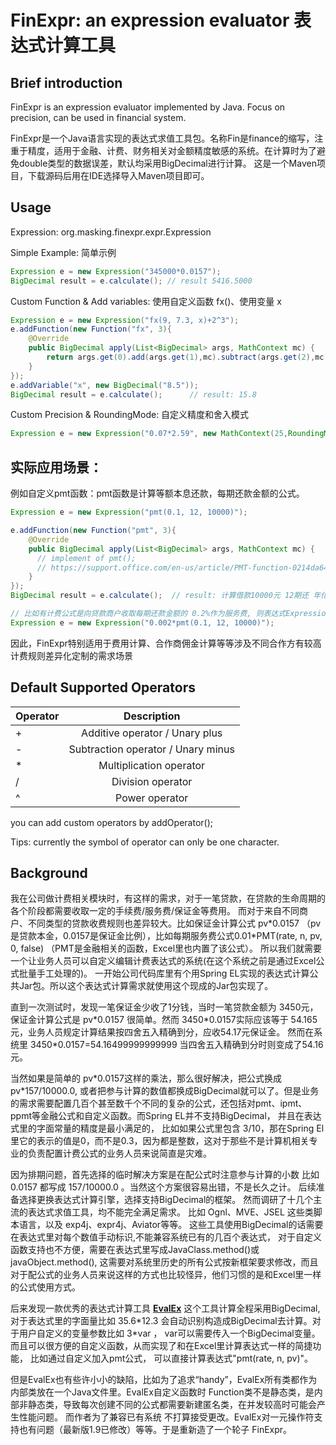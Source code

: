 # FinExpr: an expression evaluator  表达式计算工具

## Brief introduction
FinExpr is an expression evaluator  implemented by Java. Focus on precision, can be used in financial system.

FinExpr是一个Java语言实现的表达式求值工具包。名称Fin是finance的缩写，注重于精度，适用于金融、计费、财务相关对金额精度敏感的系统。在计算时为了避免double类型的数据误差，默认均采用BigDecimal进行计算。 这是一个Maven项目，下载源码后用在IDE选择导入Maven项目即可。
  
## Usage

Expression: org.masking.finexpr.expr.Expression

Simple Example: 简单示例

```Java
Expression e = new Expression("345000*0.0157");
BigDecimal result = e.calculate(); // result 5416.5000
```
  
Custom Function & Add variables: 使用自定义函数 fx()、使用变量 x

```Java
Expression e = new Expression("fx(9, 7.3, x)+2^3");
e.addFunction(new Function("fx", 3){
	@Override
	public BigDecimal apply(List<BigDecimal> args, MathContext mc) {
		return args.get(0).add(args.get(1),mc).subtract(args.get(2),mc);
	}
});
e.addVariable("x", new BigDecimal("8.5"));
BigDecimal result = e.calculate();		// result: 15.8
```
  
Custom Precision & RoundingMode: 自定义精度和舍入模式

```Java
Expression e = new Expression("0.07*2.59", new MathContext(25,RoundingMode.HALF_UP));
```

## 实际应用场景：

例如自定义pmt函数：pmt函数是计算等额本息还款，每期还款金额的公式。

```Java
Expression e = new Expression("pmt(0.1, 12, 10000)");

e.addFunction(new Function("pmt", 3){
	@Override
	public BigDecimal apply(List<BigDecimal> args, MathContext mc) {
	  // implement of pmt();
	  // https://support.office.com/en-us/article/PMT-function-0214da64-9a63-4996-bc20-214433fa6441
	}
});
BigDecimal result = e.calculate();	// result: 计算借款10000元 12期还 年化利率10%，等额本息每期还款金额

// 比如有计费公式是向贷款商户收取每期还款金额的 0.2%作为服务费, 则表达式Expression改成 0.002*pmt(利率, 期数, 本金) 即可
Expression e = new Expression("0.002*pmt(0.1, 12, 10000)");

```

因此，FinExpr特别适用于费用计算、合作商佣金计算等等涉及不同合作方有较高计费规则差异化定制的需求场景
 
  
## Default Supported Operators

| Operator        | Description           | 
| ------------- |:-------------:| 
| +   | Additive operator / Unary plus | 
| -    | Subtraction operator / Unary minus|   
| *    | Multiplication operator    |    
| /    | Division operator       |    
| ^    | Power operator          |    
  
you can add custom operators by addOperator();   
  
Tips: currently the symbol of operator can only be one character.
  

## Background

我在公司做计费相关模块时，有这样的需求，对于一笔贷款，在贷款的生命周期的各个阶段都需要收取一定的手续费/服务费/保证金等费用。
而对于来自不同商户、不同类型的贷款收费规则也差异较大。比如保证金计算公式 pv\*0.0157 （pv是贷款本金，0.0157是保证金比例），比如每期服务费公式0.01\*PMT(rate, n, pv, 0, false) （PMT是金融相关的函数，Excel里也内置了该公式）。 所以我们就需要一个让业务人员可以自定义编辑计费表达式的系统(在这个系统之前是通过Excel公式批量手工处理的)。  一开始公司代码库里有个用Spring EL实现的表达式计算公共Jar包。所以这个表达式计算需求就使用这个现成的Jar包实现了。

直到一次测试时，发现一笔保证金少收了1分钱，当时一笔贷款金额为 3450元，保证金计算公式是 pv\*0.0157 很简单。然而 3450\*0.0157实际应该等于 54.165元，业务人员规定计算结果按四舍五入精确到分，应收54.17元保证金。 然而在系统里 3450\*0.0157=54.16499999999999  当四舍五入精确到分时则变成了54.16元。

当然如果是简单的 pv\*0.0157这样的乘法，那么很好解决，把公式换成 pv\*157/10000.0,  或者把参与计算的数值都换成BigDecimal就可以了。但是业务的需求需要配置几百个甚至数千个不同的复杂的公式，还包括对pmt、ipmt、ppmt等金融公式和自定义函数。而Spring EL并不支持BigDecimal， 并且在表达式里的字面常量的精度是最小满足的， 比如如果公式里包含  3/10，那在Spring El里它的表示的值是0，而不是0.3，因为都是整数，这对于那些不是计算机相关专业的负责配置计费公式的业务人员来说简直是灾难。

因为排期问题，首先选择的临时解决方案是在配公式时注意参与计算的小数 比如 0.0157 都写成 157/10000.0 。当然这个方案很容易出错，不是长久之计。
后续准备选择更换表达式计算引擎，选择支持BigDecimal的框架。
然而调研了十几个主流的表达式求值工具，均不能完全满足需求。
比如 Ognl、MVE、JSEL 这些类脚本语言，以及 exp4j、expr4j、Aviator等等。
这些工具使用BigDecimal的话需要在表达式里对每个数值手动标识,不能兼容系统已有的几百个表达式，
对于自定义函数支持也不方便，需要在表达式里写成JavaClass.method()或javaObject.method(), 这需要对系统里历史的所有公式按新框架要求修改，而且对于配公式的业务人员来说这样的方式也比较怪异，他们习惯的是和Excel里一样的公式使用方式。  

后来发现一款优秀的表达式计算工具 **[EvalEx](https://github.com/uklimaschewski/EvalEx)** 这个工具计算全程采用BigDecimal, 对于表达式里的字面量比如 35.6\*12.3 会自动识别构造成BigDecimal去计算。对于用户自定义的变量参数比如 3\*var ， var可以需要传入一个BigDecimal变量。而且可以很方便的自定义函数，从而实现了和在Excel里计算表达式一样的简捷功能， 比如通过自定义加入pmt公式， 可以直接计算表达式"pmt(rate, n, pv)"。

但是EvalEx也有些许小小的缺陷，比如为了追求“handy”，EvalEx所有类都作为内部类放在一个Java文件里。EvalEx自定义函数时 Function类不是静态类，是内部非静态类，导致每次创建不同的公式都需要新建匿名类，在并发较高时可能会产生性能问题。 而作者为了兼容已有系统 不打算接受更改。EvalEx对一元操作符支持也有问题（最新版1.9已修改）等等。于是重新造了一个轮子 FinExpr。
